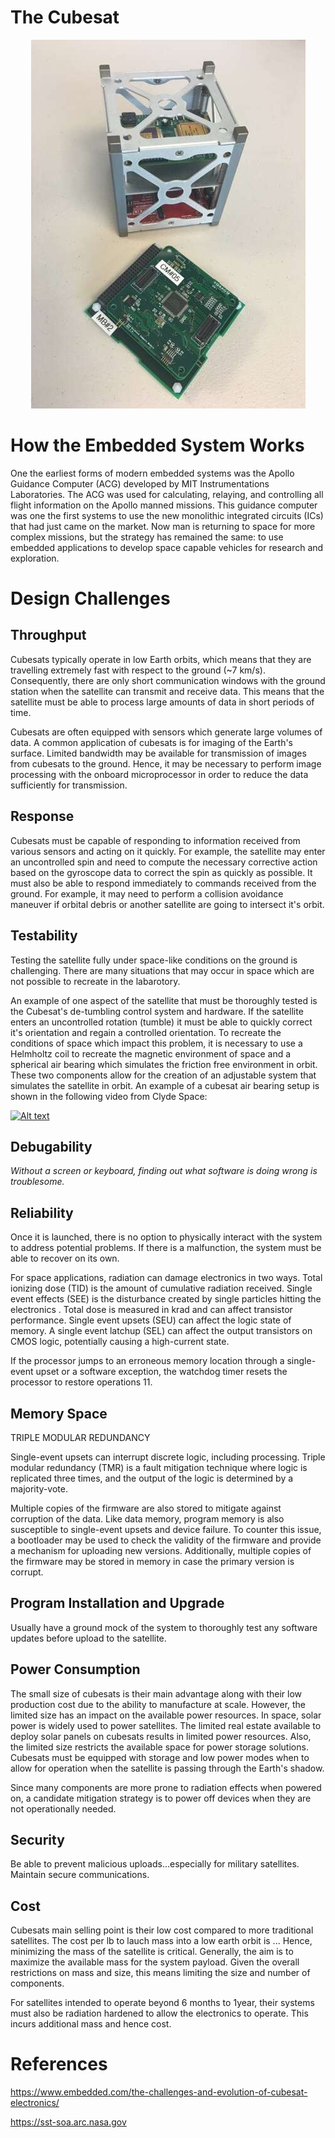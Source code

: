 # __The Cubesat__

<p align="center">
  <img src="cubesat_board.jpg">
</p>

# __How the Embedded System Works__ 
One the earliest forms of modern embedded systems was the Apollo Guidance Computer (ACG) developed by MIT Instrumentations Laboratories. The ACG was used for calculating, relaying, and controlling all flight information on the Apollo manned missions. This guidance computer was one the first systems to use the new monolithic integrated circuits (ICs) that had just came on the market. Now man is returning to space for more complex missions, but the strategy has remained the same: to use embedded applications to develop space capable vehicles for research and exploration.
# __Design Challenges__

## __Throughput__

Cubesats typically operate in low Earth orbits, which means that they are travelling extremely fast with respect to the ground (~7 km/s). Consequently, there are only short communication windows with the ground station when the satellite can transmit and receive data. This means that the satellite must be able to process large amounts of data in short periods of time. 

Cubesats are often equipped with sensors which generate large volumes of data. A common application of cubesats is for imaging of the Earth's surface. Limited bandwidth may be available for transmission of images from cubesats to the ground. Hence, it may be necessary to perform image processing with the onboard microprocessor in order to reduce the data sufficiently for transmission. 

## __Response__ 

Cubesats must be capable of responding to information received from various sensors and acting on it quickly. For example, the satellite  may enter an uncontrolled spin and need to compute the necessary corrective action based on the gyroscope data to correct the spin as quickly as possible. It must also be able to respond immediately to commands received from the ground. For example, it may need to perform a collision avoidance maneuver if orbital debris or another satellite are going to intersect it's orbit. 

## __Testability__

Testing the satellite fully under space-like conditions on the ground is challenging. There are many situations that may occur in space which are not possible to recreate in the labarotory. 

An example of one aspect of the satellite that must be thoroughly tested is the Cubesat's de-tumbling control system and hardware. If the satellite enters an uncontrolled rotation (tumble) it must be able to quickly correct it's orientation and regain a controlled orientation. To recreate the conditions of space which impact this problem, it is necessary to use a Helmholtz coil to recreate the magnetic environment of space and a spherical air bearing which simulates the friction free environment in orbit. These two components allow for the creation of an adjustable system that simulates the satellite in orbit. An example of a cubesat air bearing setup is shown in the following video from Clyde Space:

[![Alt text](https://img.youtube.com/vi/d9Cw1l7ExHE/0.jpg)](https://www.youtube.com/watch?v=d9Cw1l7ExHE)

## __Debugability__
_Without a screen or keyboard, finding out what software is doing wrong is troublesome._


## __Reliability__
Once it is launched, there is no option to physically interact with the system to address potential problems. If there is a malfunction, the system must be able to recover on its own. 

For space applications, radiation can damage electronics in two ways. Total ionizing dose (TID) is the amount of cumulative radiation received. Single event effects (SEE) is the disturbance created by single particles hitting the electronics . Total dose is measured in krad and can affect transistor performance. Single event upsets (SEU) can affect the logic state of memory. A single event latchup (SEL) can affect the output transistors on CMOS logic, potentially causing a high-current state.

 If the processor jumps to an erroneous memory location through a single-event upset or a software exception, the watchdog timer resets the processor to restore operations 11.

## __Memory Space__

TRIPLE MODULAR REDUNDANCY

Single-event upsets can interrupt discrete logic, including processing. Triple modular redundancy (TMR) is a fault mitigation technique where logic is replicated three times, and the output of the logic is determined by a majority-vote. 

Multiple copies of the firmware are also stored to mitigate against corruption of the data. Like data memory, program memory is also susceptible to single-event upsets and device failure. To counter this issue, a bootloader may be used to check the validity of the firmware and provide a mechanism for uploading new versions. Additionally, multiple copies of the firmware may be stored in memory in case the primary version is corrupt.

## __Program Installation and Upgrade__
Usually have a ground mock of the system to thoroughly test any software updates before upload to the satellite.


## __Power Consumption__
The small size of cubesats is their main advantage along with their low production cost due to the ability to manufacture at scale. However, the limited size has an impact on the available power resources. In space, solar power is widely used to power satellites. The limited real estate available to deploy solar panels on cubesats results in limited power resources. Also, the limited size restricts the available space for power storage solutions. Cubesats must be equipped with storage and low power modes when to allow for operation when the satellite is passing through the Earth's shadow. 

Since many components are more prone to radiation effects when powered on, a candidate mitigation strategy is to power off devices when they are not operationally needed.

## __Security__
Be able to prevent malicious uploads...especially for military satellites. Maintain secure communications. 


## __Cost__
Cubesats main selling point is their low cost compared to more traditional satellites. The cost per lb to lauch mass into a low earth orbit is ... Hence, minimizing the mass of the satellite is critical. Generally, the aim is to maximize the available mass for the system payload. Given the overall restrictions on mass and size, this means limiting the size and number of components. 

For satellites intended to operate beyond 6 months to 1year, their systems must also be radiation hardened to allow the electronics to operate. This incurs additional mass and hence cost. 

# __References__

https://www.embedded.com/the-challenges-and-evolution-of-cubesat-electronics/

https://sst-soa.arc.nasa.gov


